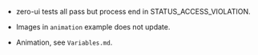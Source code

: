 * zero-ui tests all pass but process end in STATUS_ACCESS_VIOLATION.
* Images in `animation` example does not update.

* Animation, see `Variables.md`.